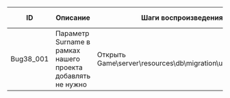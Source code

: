 | ID        | Описание                                            | Шаги воспроизведения                                     | Ожидаемый результат    |
|-----------|----------------------------------------------------|---------------------------------------------------------|-----------------------|
| Bug38_001 | Параметр Surname в рамках нашего проекта добавлять не нужно | Открыть Game\server\resources\db\migration\users_table.sql | Параметра Surname не существует |